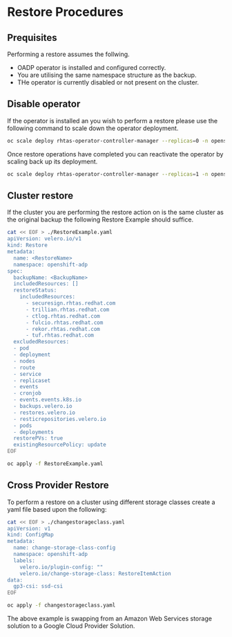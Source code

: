 # Restore Procedures

## Prequisites
Performing a restore assumes the follwing.
- OADP operator is installed and configured correctly.
- You are utilising the same namespace structure as the backup.
- THe operator is currently disabled or not present on the cluster.

## Disable operator
If the operator is installed an you wish to perform a restore please use the following command to scale down the operator deployment.

```sh
oc scale deploy rhtas-operator-controller-manager --replicas=0 -n openshift-operators
```

Once restore operations have completed you can reactivate the operator by scaling back up its deployment.

```sh
oc scale deploy rhtas-operator-controller-manager --replicas=1 -n openshift-operators
```

## Cluster restore
If the cluster you are performing the restore action on is the same cluster as the original backup the following Restore Example should suffice.

```sh
cat << EOF > ./RestoreExample.yaml
apiVersion: velero.io/v1
kind: Restore
metadata:
  name: <RestoreName>
  namespace: openshift-adp
spec:
  backupName: <BackupName>
  includedResources: []
  restoreStatus:
    includedResources:
      - securesign.rhtas.redhat.com
      - trillian.rhtas.redhat.com
      - ctlog.rhtas.redhat.com
      - fulcio.rhtas.redhat.com
      - rekor.rhtas.redhat.com
      - tuf.rhtas.redhat.com
  excludedResources:
  - pod
  - deployment
  - nodes
  - route
  - service
  - replicaset
  - events
  - cronjob
  - events.events.k8s.io
  - backups.velero.io
  - restores.velero.io
  - resticrepositories.velero.io
  - pods
  - deployments
  restorePVs: true 
  existingResourcePolicy: update
EOF

oc apply -f RestoreExample.yaml
```

## Cross Provider Restore 
To perform a restore on a cluster using different storage classes create a yaml file based upon the following:

```sh
cat << EOF > ./changestorageclass.yaml
apiVersion: v1
kind: ConfigMap
metadata:
  name: change-storage-class-config
  namespace: openshift-adp
  labels:
    velero.io/plugin-config: ""
    velero.io/change-storage-class: RestoreItemAction
data:
  gp3-csi: ssd-csi
EOF

oc apply -f changestorageclass.yaml
```

The above example is swapping from an Amazon Web Services storage solution to a Google Cloud Provider Solution.